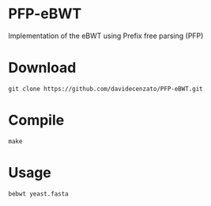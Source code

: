 # PFP-eBWT
Implementation of the eBWT using Prefix free parsing (PFP)

# Download

```console
git clone https://github.com/davidecenzato/PFP-eBWT.git
```

# Compile

```console
make
```
# Usage

```console
bebwt yeast.fasta
```
